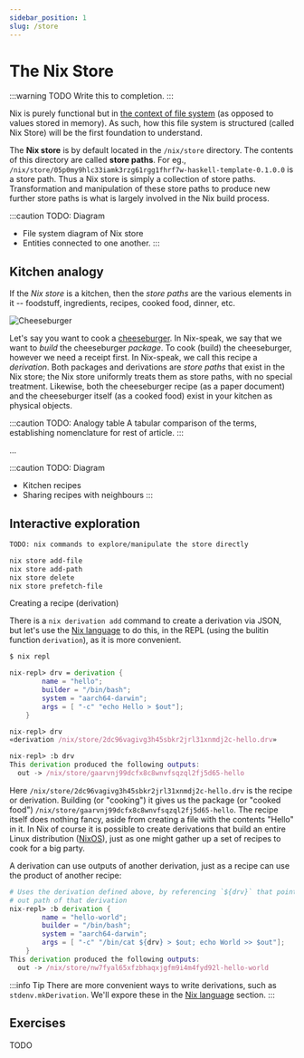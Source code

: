 ```yaml
---
sidebar_position: 1
slug: /store
---
```


# The Nix Store

:::warning TODO
Write this to completion.
:::

Nix is purely functional but in [the context of file system](https://www.tweag.io/blog/2022-07-14-taming-unix-with-nix/) (as opposed to values stored in memory). As such, how this file system is structured (called Nix Store) will be the first foundation to understand.

The **Nix store** is by default located in the `/nix/store` directory. The contents of this directory are called **store paths**. For eg., `/nix/store/05p0my9hlc33iamk3rzg61rgg1fhrf7w-haskell-template-0.1.0.0` is a store path. Thus a Nix store is simply a collection of store paths. Transformation and manipulation of these store paths to produce new further store paths is what is largely involved in the Nix build process.

:::caution TODO: Diagram
- File system diagram of Nix store
- Entities connected to one another.
:::

## Kitchen analogy

If the *Nix store* is a kitchen, then the *store paths* are the various elements in it -- foodstuff, ingredients, recipes, cooked food, dinner, etc. 

![Cheeseburger](https://upload.wikimedia.org/wikipedia/commons/thumb/4/43/Burger_King_Quad_Stacker_cheeseburger.jpg/2560px-Burger_King_Quad_Stacker_cheeseburger.jpg)

Let's say you want to cook a [cheeseburger](https://en.wikipedia.org/wiki/Cheeseburger). In Nix-speak, we say that we want to *build* the cheeseburger *package*. To cook (build) the cheeseburger, however we need a receipt first. In Nix-speak, we call this recipe a *derivation*. Both packages and derivations are *store paths* that exist in the Nix store; the Nix store uniformly treats them as store paths, with no special treatment. Likewise, both the cheeseburger recipe (as a paper document) and the cheeseburger itself (as a cooked food) exist in your kitchen as physical objects.

:::caution TODO: Analogy table
A tabular comparison of the terms, establishing nomenclature for rest of article.
:::

...

:::caution TODO: Diagram
- Kitchen recipes
- Sharing recipes with neighbours
:::

## Interactive exploration

```bash
TODO: nix commands to explore/manipulate the store directly

nix store add-file
nix store add-path
nix store delete
nix store prefetch-file
```

Creating a recipe (derivation)

There is a `nix derivation add` command to create a derivation via JSON, but let's use the [Nix language](/lang) to do this, in the REPL (using the bulitin function `derivation`), as it is more convenient.

```nix
$ nix repl

nix-repl> drv = derivation { 
        name = "hello"; 
        builder = "/bin/bash"; 
        system = "aarch64-darwin"; 
        args = [ "-c" "echo Hello > $out"]; 
    }

nix-repl> drv
«derivation /nix/store/2dc96vagivg3h45sbkr2jrl31xnmdj2c-hello.drv»

nix-repl> :b drv
This derivation produced the following outputs:
  out -> /nix/store/gaarvnj99dcfx8c8wnvfsqzql2fj5d65-hello

```

Here `/nix/store/2dc96vagivg3h45sbkr2jrl31xnmdj2c-hello.drv` is the recipe or derivation. Building (or "cooking") it gives us the package (or "cooked food") `/nix/store/gaarvnj99dcfx8c8wnvfsqzql2fj5d65-hello`. The recipe itself does nothing fancy, aside from creating a file with the contents "Hello" in it. In Nix of course it is possible to create derivations that build an entire Linux distribution ([NixOS](/nixos-flake)), just as one might gather up a set of recipes to cook for a big party.

A derivation can use outputs of another derivation, just as a recipe can use the product of another recipe:

```nix
# Uses the derivation defined above, by referencing `${drv}` that points to the
# out path of that derivation
nix-repl> :b derivation { 
        name = "hello-world"; 
        builder = "/bin/bash"; 
        system = "aarch64-darwin"; 
        args = [ "-c" "/bin/cat ${drv} > $out; echo World >> $out"]; 
    }
This derivation produced the following outputs:
  out -> /nix/store/nw7fyal65xfzbhaqxjgfm9i4m4fyd92l-hello-world
```

:::info Tip
There are more convenient ways to write derivations, such as `stdenv.mkDerivation`. We'll expore these in the [Nix language](/lang) section.
:::



## Exercises

TODO